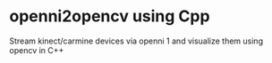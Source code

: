 # openni2opencv using Cpp
Stream kinect/carmine devices via openni 1 and visualize them using opencv in C++
